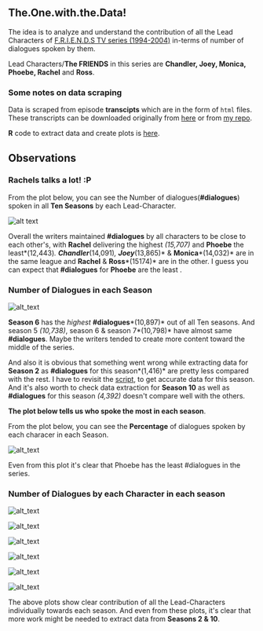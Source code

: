## The.One.with.the.Data!

The idea is to analyze and understand the contribution of all the Lead Characters of [F.R.I.E.N.D.S TV series (1994-2004)](https://en.wikipedia.org/wiki/Friends) in-terms of number of dialogues spoken by them.


Lead Characters/**The FRIENDS** in this series are **Chandler, Joey, Monica, Phoebe, Rachel** and **Ross**.

### Some notes on data scraping

Data is scraped from episode **transcipts** which are in the form of `html` files. These transcripts can be downloaded originally from [here](http://www.friendstranscripts.tk/) or from [my repo](https://github.com/puneeth019/F.R.I.E.N.D.S/tree/master/transcripts).

**R** code to extract data and create plots is [here](https://github.com/puneeth019/F.R.I.E.N.D.S/blob/master/scripts/the_one_with_the_data.R).

## Observations

### Rachels talks a lot! :P

From the plot below, you can see the Number of dialogues(**#dialogues**) spoken in all **Ten Seasons** by each Lead-Character.

![alt text](https://github.com/puneeth019/F.R.I.E.N.D.S/blob/master/plots/%23Num_Dial_vs_character.png "Number of Dialogues vs. character")

Overall the writers maintained **#dialogues** by all characters to be close to each other's, with **Rachel** delivering the highest *(15,707)* and **Phoebe** the least*(12,443)*. **Chandler***(14,091)*, **Joey***(13,865)* & **Monica***(14,032)* are in the same league and **Rachel** & **Ross***(15174)* are in the other. I guess you can expect that **#dialogues** for **Phoebe** are the least .

### Number of Dialogues in each Season

![alt_text](https://github.com/puneeth019/F.R.I.E.N.D.S/blob/master/plots/%23Num_Dial_vs_season.png "Number of Dialogues vs. Season")

   **Season 6** has the *highest* **#dialogues***(10,897)* out of all Ten seasons. And season 5 *(10,738)*, season 6 & season 7*(10,798)* have almost same **#dialogues**. Maybe the writers tended to create more content toward the middle of the series.

   And also it is obvious that something went wrong while extracting data for **Season 2** as **#dialogues** for this season*(1,416)* are pretty less compared with the rest. I have to revisit the [script](https://github.com/puneeth019/F.R.I.E.N.D.S/blob/master/scripts/the_one_with_the_data.R), to get accurate data for this season. And it's also worth to check data extraction for **Season 10** as well as **#dialogues** for this season *(4,392)* doesn't compare well with the others.

**The plot below tells us who spoke the most in each season**.

From the plot below, you can see the **Percentage** of dialogues spoken by each characer in each Season.

![alt_text](https://github.com/puneeth019/F.R.I.E.N.D.S/blob/master/plots/%23Perc_Dial_vs_season.png "Percentage of Dialogues vs. Season")

Even from this plot it's clear that Phoebe has the least #dialogues in the series.

### Number of Dialogues by each Character in each season

![alt_text](https://github.com/puneeth019/F.R.I.E.N.D.S/blob/master/plots/Cyclic_Num_Dial_vs_ep_CHANDLER.png "Number of Dialogues by Chandler vs. Season") 

![alt_text](https://github.com/puneeth019/F.R.I.E.N.D.S/blob/master/plots/Cyclic_Num_Dial_vs_ep_JOEY.png "Number of Dialogues by Joey vs. Season")

![alt_text](https://github.com/puneeth019/F.R.I.E.N.D.S/blob/master/plots/Cyclic_Num_Dial_vs_ep_MONICA.png "Number of Dialogues by Monica vs. Season")

![alt_text](https://github.com/puneeth019/F.R.I.E.N.D.S/blob/master/plots/Cyclic_Num_Dial_vs_ep_PHOEBE.png "Number of Dialogues by Phoebe vs. Season")

![alt_text](https://github.com/puneeth019/F.R.I.E.N.D.S/blob/master/plots/Cyclic_Num_Dial_vs_ep_RACHEL.png "Number of Dialogues by Rachel vs. Season")

![alt_text](https://github.com/puneeth019/F.R.I.E.N.D.S/blob/master/plots/Cyclic_Num_Dial_vs_ep_ROSS.png "Number of Dialogues by Ross vs. Season")

The above plots show clear contribution of all the Lead-Characters individually towards each season.
And even from these plots, it's clear that more work might be needed to extract data from **Seasons 2 & 10**.
